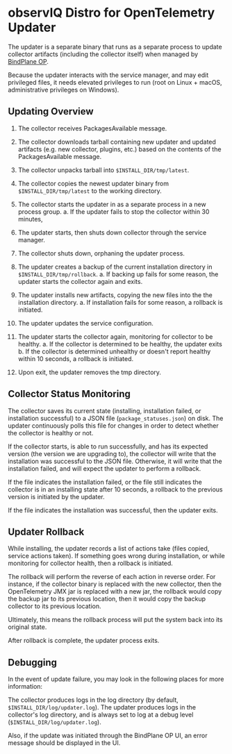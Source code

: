 # observIQ Distro for OpenTelemetry Updater

The updater is a separate binary that runs as a separate process to update collector artifacts (including the collector itself) when managed by [BindPlane OP](https://github.com/observIQ/bindplane-op).

Because the updater interacts with the service manager, and may edit privileged files, it needs elevated privileges to run (root on Linux + macOS, administrative privileges on Windows).

## Updating Overview

1. The collector receives PackagesAvailable message.
2. The collector downloads tarball containing new updater and updated artifacts (e.g. new collector, plugins, etc.) based on the contents of the PackagesAvailable message.
3. The collector unpacks tarball into `$INSTALL_DIR/tmp/latest`.
4. The collector copies the newest updater binary from `$INSTALL_DIR/tmp/latest` to the working directory.
5. The collector starts the updater in as a separate process in a new process group.
  a. If the updater fails to stop the collector within 30 minutes, 

6. The updater starts, then shuts down collector through the service manager.
7. The collector shuts down, orphaning the updater process.
8. The updater creates a backup of the current installation directory in `$INSTALL_DIR/tmp/rollback`.
   a. If backing up fails for some reason, the updater starts the collector again and exits.
9. The updater installs new artifacts, copying the new files into the the installation directory.
   a. If installation fails for some reason, a rollback is initiated.
10. The updater updates the service configuration.
11. The updater starts the collector again, monitoring for collector to be healthy.
    a. If the collector is determined to be healthy, the updater exits
    b. If the collector is determined unhealthy or doesn't report healthy within 10 seconds, a rollback is initiated. 
12. Upon exit, the updater removes the tmp directory.

## Collector Status Monitoring
The collector saves its current state (installing, installation failed, or installation successful) to a JSON file (`package_statuses.json`) on disk. The updater continuously polls this file for changes in order to detect whether the collector is healthy or not. 

If the collector starts, is able to run successfully, and has its expected version (the version we are upgrading to), the collector will write that the installation was successful to the JSON file. Otherwise, it will write that the installation failed, and will expect the updater to perform a rollback.

If the file indicates the installation failed, or the file still indicates the collector is in an installing state after 10 seconds, a rollback to the previous version is initiated by the updater.

If the file indicates the installation was successful, then the updater exits.

## Updater Rollback
While installing, the updater records a list of actions take (files copied, service actions taken). If something goes wrong during installation, or while monitoring for collector health, then a rollback is initiated.

The rollback will perform the reverse of each action in reverse order. For instance, if the collector binary is replaced with the new collector, then the OpenTelemetry JMX jar is replaced with a new jar, the rollback would copy the backup jar to its previous location, then it would copy the backup collector to its previous location.

Ultimately, this means the rollback process will put the system back into its original state.

After rollback is complete, the updater process exits.

## Debugging
In the event of update failure, you may look in the following places for more information:

The collector produces logs in the log directory (by default, `$INSTALL_DIR/log/updater.log`).
The updater produces logs in the collector's log directory, and is always set to log at a debug level (`$INSTALL_DIR/log/updater.log`).

Also, if the update was initiated through the BindPlane OP UI, an error message should be displayed in the UI.
